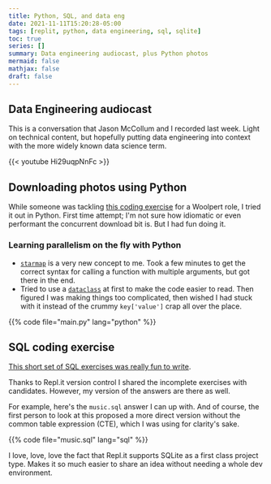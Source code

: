 ```yaml
---
title: Python, SQL, and data eng
date: 2021-11-11T15:20:28-05:00
tags: [replit, python, data engineering, sql, sqlite]
toc: true
series: []
summary: Data engineering audiocast, plus Python photos
mermaid: false
mathjax: false
draft: false
---
```


## Data Engineering audiocast

This is a conversation that Jason McCollum and I recorded last week.
Light on technical content, but hopefully putting data engineering into context with the more widely known data science term.

{{< youtube Hi29uqpNnFc >}}

## Downloading photos using Python

While someone was tackling [this coding exercise](https://replit.com/@DylanThomas6/Download-photos-using-Python#README.md) for a Woolpert role, I tried it out in Python.
First time attempt; I'm not sure how idiomatic or even performant the concurrent download bit is.
But I had fun doing it.

### Learning parallelism on the fly with Python

- [`starmap`](https://docs.python.org/3/library/multiprocessing.html) is a very new concept to me.
  Took a few minutes to get the correct syntax for calling a function with multiple arguments, but got there in the end.
- Tried to use a [`dataclass`](https://docs.python.org/3/library/dataclasses.html) at first to make the code easier to read.
  Then figured I was making things too complicated, then wished I had stuck with it instead of the crummy `key['value']` crap all over the place.

{{% code file="main.py" lang="python" %}}


## SQL coding exercise

[This short set of SQL exercises was really fun to write](https://replit.com/@DylanThomas6/sql-basics#README.md).

Thanks to Repl.it version control I shared the incomplete exercises with candidates.
However, my version of the answers are there as well.

For example, here's the `music.sql` answer I can up with.
And of course, the first person to look at this proposed a more direct version without the common table expression (CTE), which I was using for clarity's sake.

{{% code file="music.sql" lang="sql" %}}

I love, love, love the fact that Repl.it supports SQLite as a first class project type.
Makes it so much easier to share an idea without needing a whole dev environment.

